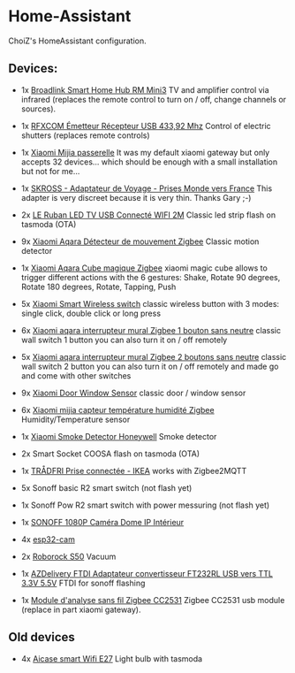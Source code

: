 # Home-Assistant

ChoiZ's HomeAssistant configuration.

## Devices:

- 1x [Broadlink Smart Home Hub RM Mini3](https://www.amazon.fr/gp/product/B07DPHG521) TV and amplifier control via infrared (replaces the remote control to turn on / off, change channels or sources).

- 1x [RFXCOM Émetteur Récepteur USB 433,92 Mhz](https://www.amazon.fr/gp/product/B07HQYXCV5) Control of electric shutters (replaces remote controls)

- 1x [Xiaomi Mijia passerelle](https://fr.aliexpress.com/item/32821192659.html) It was my default xiaomi gateway but only accepts 32 devices… which should be enough with a small installation but not for me…

- 1x [SKROSS - Adaptateur de Voyage - Prises Monde vers France](https://www.amazon.fr/gp/product/B005P21MNW) This adapter is very discreet because it is very thin. Thanks Gary ;-)

- 2x [LE Ruban LED TV USB Connecté WIFI 2M](https://www.amazon.fr/gp/product/B07QXMZ7C8) Classic led strip flash on tasmoda (OTA)

- 9x [Xiaomi Aqara Détecteur de mouvement Zigbee](https://fr.aliexpress.com/item/32828696729.html) Classic motion detector

- 1x [Xiaomi Aqara Cube magique Zigbee](https://www.aliexpress.com/item/32854830262.html) xiaomi magic cube allows to trigger different actions with the 6 gestures: Shake, Rotate 90 degrees, Rotate 180 degrees, Rotate, Tapping, Push

- 5x [Xiaomi Smart Wireless switch](https://www.aliexpress.com/item/32818007384.html) classic wireless button with 3 modes: single click, double click or long press

- 6x [Xiaomi aqara interrupteur mural Zigbee 1 bouton sans neutre](https://fr.aliexpress.com/item/32950175670.html) classic wall switch 1 button you can also turn it on / off remotely

- 5x [Xiaomi aqara interrupteur mural Zigbee 2 boutons sans neutre](https://fr.aliexpress.com/item/32950175670.html) classic wall switch 2 button you can also turn it on / off remotely and made go and come with other switches

- 9x [Xiaomi Door Window Sensor](https://www.aliexpress.com/item/32714904459.html) classic door / window sensor

- 6x [Xiaomi mijia capteur température humidité Zigbee](https://fr.aliexpress.com/item/32714410866.html) Humidity/Temperature sensor

- 1x [Xiaomi Smoke Detector Honeywell](https://www.aliexpress.com/item/32945252495.html) Smoke detector
- 2x Smart Socket COOSA flash on tasmoda (OTA)

- 1x [TRÅDFRI Prise connectée - IKEA](https://www.ikea.com/fr/fr/p/tradfri-prise-connectee-20364476/) works with Zigbee2MQTT

- 5x Sonoff basic R2 smart switch (not flash yet)

- 1x Sonoff Pow R2 smart switch with power messuring (not flash yet)

- 1x [SONOFF 1080P Caméra Dome IP Intérieur](https://www.amazon.fr/gp/product/B081RFKPGY)

- 4x [esp32-cam](https://fr.aliexpress.com/item/32981449079.html)

- 2x [Roborock S50](https://fr.aliexpress.com/item/4000034980243.html) Vacuum

- 1x [AZDelivery FTDI Adaptateur convertisseur FT232RL USB vers TTL 3.3V 5.5V](https://www.amazon.fr/gp/product/B01N9RZK6I) FTDI for sonoff flashing

- 1x [Module d'analyse sans fil Zigbee CC2531](https://fr.aliexpress.com/item/4000070685708.html) Zigbee CC2531 usb module (replace in part xiaomi gateway).

## Old devices

- 4x [Aicase smart Wifi E27](https://www.amazon.fr/gp/product/B07BTQJG6J) Light bulb with tasmoda
